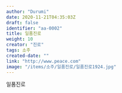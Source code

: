 ```yaml
---
author: "Durumi"
date: 2020-11-21T04:35:03Z
draft: false
identifier: "aa-0002"
title: 일품진로
weight: 10
creator: "진로"
tags: 소주
created-date: ""
link: "http://www.peace.com"
image: "/items/소주/일품진로/일품진로1924.jpg"
---
```


일품진로


